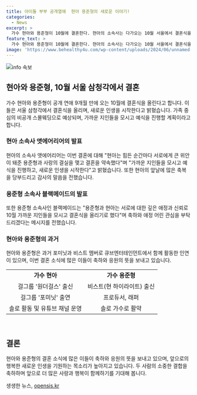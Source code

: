 ```yaml
---
title: 아이돌 부부 공개열애  현아 용준형의 새로운 이야기!
categories:
  - News
excerpt: >
  가수 현아와 용준형이 10월에 결혼한다. 현아의 소속사는 다가오는 10월 서울에서 결혼식을 올리고, 가까운 지인들을 모시면서 새로운 인생을 시작할 것이라고 전했다. 용준형 소속사도 깊은 애정과 신뢰 속에 결혼식을 올릴 것이라고 밝혔다. 현아는 유튜브 채널에서 용준형과의 연애를 언급하며 감사함을 표현했고, 둘은 SNS를 통해 약속의 끈을 이미 굳혔다. 2007년 데뷔한 현아와 2009년에 무대에 오른 용준형은 큐브엔터테인먼트에서 함께 일한 과거를 가지고 있다.
feature_text: >
  가수 현아와 용준형이 10월에 결혼한다. 현아의 소속사는 다가오는 10월 서울에서 결혼식을 올리고, 가까운 지인들을 모시면서 새로운 인생을 시작할 것이라고 전했다. 용준형 소속사도 깊은 애정과 신뢰 속에 결혼식을 올릴 것이라고 밝혔다. 현아는 유튜브 채널에서 용준형과의 연애를 언급하며 감사함을 표현했고, 둘은 SNS를 통해 약속의 끈을 이미 굳혔다. 2007년 데뷔한 현아와 2009년에 무대에 오른 용준형은 큐브엔터테인먼트에서 함께 일한 과거를 가지고 있다.
image: 'https://www.behealthy4u.com/wp-content/uploads/2024/06/unnamed-file.png'
---
```


<p><img src="https://www.behealthy4u.com/wp-content/uploads/2024/06/unnamed-file.png" alt="info 속보" /></p>

<h2 data-ke-size="size26">현아와 용준형, 10월 서울 삼청각에서 결혼</h2>

<p data-ke-size="size16">가수 현아와 용준형이 공개 연애 9개월 만에 오는 10월에 결혼식을 올린다고 합니다. 이들은 서울 삼청각에서 결혼식을 올리며, 새로운 인생을 시작한다고 밝혔습니다. 가족 중심의 비공개 스몰웨딩으로 예상되며, 가까운 지인들을 모시고 예식을 진행할 계획이라고 합니다.</p>

<h3>현아 소속사 앳에어리어의 발표</h3>

<p data-ke-size="size16">현아의 소속사 앳에어리어는 이번 결혼에 대해 "현아는 힘든 순간마다 서로에게 큰 위안이 돼준 용준형과 사랑의 결실을 맺고 결혼을 약속했다"며 "가까운 지인들을 모시고 예식을 진행하고, 새로운 인생을 시작한다"고 밝혔습니다. 또한 현아의 앞날에 많은 축복을 당부드리고 감사의 말씀을 전했습니다.</p>

<h3>용준형 소속사 블랙메이드의 발표</h3>

<p data-ke-size="size16">또한 용준형 소속사인 블랙메이드는 "용준형과 현아는 서로에 대한 깊은 애정과 신뢰로 10월 가까운 지인들을 모시고 결혼식을 올리기로 했다"며 축하와 애정 어린 관심을 부탁드리겠다는 메시지를 전했습니다.</p>

<h3>현아와 용준형의 과거</h3>

<p data-ke-size="size16">현아와 용준형은 과거 포미닛과 비스트 멤버로 큐브엔터테인먼트에서 함께 활동한 인연이 있으며, 이번 결혼 소식에 많은 이들이 축하와 응원의 뜻을 보내고 있습니다.</p>

<div>
  <table>
    <tbody>
      <tr>
        <td style="text-align: center; height: 17px;"><b>가수 현아</b></td>
        <td style="text-align: center; height: 17px;"><b>가수 용준형</b></td>
      </tr>
      <tr>
        <td style="text-align: center; height: 17px;">걸그룹 '원더걸스' 출신</td>
        <td style="text-align: center; height: 17px;">비스트(현 하이라이트) 출신</td>
      </tr>
      <tr>
        <td style="text-align: center; height: 17px;">걸그룹 '포미닛' 출연</td>
        <td style="text-align: center; height: 17px;">프로듀서, 래퍼</td>
      </tr>
      <tr>
        <td style="text-align: center; height: 17px;">솔로 활동 및 유튜브 채널 운영</td>
        <td style="text-align: center; height: 17px;">솔로 가수로 활약</td>
      </tr>
    </tbody>
  </table>
</div>

<p data-ke-size="size16">&nbsp;</p>

<h2 data-ke-size="size26">결론</h2>

<p data-ke-size="size16">현아와 용준형의 결혼 소식에 많은 이들이 축하와 응원의 뜻을 보내고 있으며, 앞으로의 행복한 새로운 인생을 기원하는 목소리가 높아지고 있습니다. 두 사람의 소중한 결합을 축하하며 앞으로 더 많은 사랑과 행복이 함께하기를 기대해 봅니다.</p>
생생한 뉴스, <a href="https://opensis.kr" rel="dofollow">opensis.kr</a>


